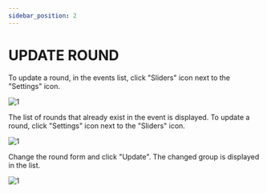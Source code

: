 ```yaml
---
sidebar_position: 2
---
```


# UPDATE ROUND

To update a round, in the events list, click "Sliders" icon next to the "Settings" icon.

![1](./../assets/updatevent.png)

The list of rounds that already exist in the event is displayed. To update a round, click "Settings" icon next to the "Sliders" icon.

![1](./../assets/novoround.png)

Change the round form and click "Update". The changed group is displayed in the list.

![1](./../assets/novoeditround.png)


